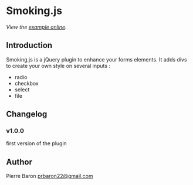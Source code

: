 Smoking.js
================================

*View the [example online](http://prbaron.free.fr/smoking/).*

Introduction
-------------

Smoking.js is a jQuery plugin to enhance your forms elements. It adds divs to create your own style on several inputs :
<ul>
  <li>radio</li>
  <li>checkbox</li>
  <li>select</li>
  <li>file</li>
</ul>

Changelog
---------

### v1.0.0 ###
first version of the plugin

Author
-------

Pierre Baron <prbaron22@gmail.com>